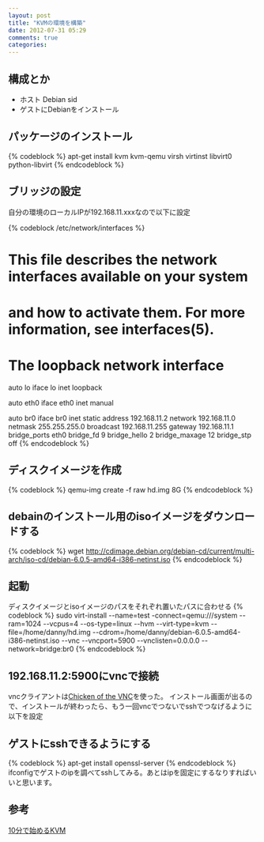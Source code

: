 ```yaml
---
layout: post
title: "KVMの環境を構築"
date: 2012-07-31 05:29
comments: true
categories:
---
```


## 構成とか
+ ホスト Debian sid
+ ゲストにDebianをインストール

## パッケージのインストール
{% codeblock %}
apt-get install kvm kvm-qemu virsh virtinst libvirt0 python-libvirt
{% endcodeblock %}

## ブリッジの設定
自分の環境のローカルIPが192.168.11.xxxなので以下に設定

{% codeblock /etc/network/interfaces %}
# This file describes the network interfaces available on your system
# and how to activate them. For more information, see interfaces(5).

# The loopback network interface
auto lo
iface lo inet loopback

auto eth0
iface eth0 inet manual

auto br0
iface br0 inet static
address 192.168.11.2
network 192.168.11.0
netmask 255.255.255.0
broadcast 192.168.11.255
gateway 192.168.11.1
bridge_ports eth0
bridge_fd 9
bridge_hello 2
bridge_maxage 12
bridge_stp off
{% endcodeblock %}

## ディスクイメージを作成
{% codeblock %}
qemu-img create -f raw hd.img 8G
{% endcodeblock %}

## debainのインストール用のisoイメージをダウンロードする
{% codeblock %}
wget http://cdimage.debian.org/debian-cd/current/multi-arch/iso-cd/debian-6.0.5-amd64-i386-netinst.iso
{% endcodeblock %}

## 起動
ディスクイメージとisoイメージのパスをそれぞれ置いたパスに合わせる
{% codeblock %}
sudo virt-install --name=test -connect=qemu:///system --ram=1024 --vcpus=4 --os-type=linux --hvm --virt-type=kvm --file=/home/danny/hd.img --cdrom=/home/danny/debian-6.0.5-amd64-i386-netinst.iso --vnc --vncport=5900 --vnclisten=0.0.0.0 --network=bridge:br0
{% endcodeblock %}

## 192.168.11.2:5900にvncで接続
vncクライアントは[Chicken of the VNC](http://sourceforge.net/projects/cotvnc)を使った。
インストール画面が出るので、インストールが終わったら、もう一回vncでつないでsshでつなげるように以下を設定

## ゲストにsshできるようにする
{% codeblock %}
apt-get install openssl-server
{% endcodeblock %}
ifconfigでゲストのipを調べてsshしてみる。あとはipを固定にするなりすればいいと思います。

## 参考
[10分で始めるKVM](http://ymotongpoo.hatenablog.com/entry/20100806/1281084634)
